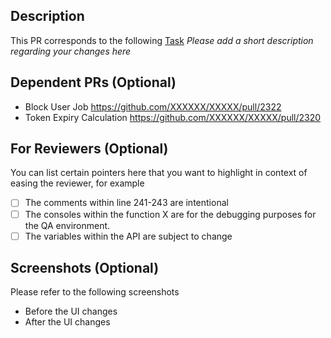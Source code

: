 ## Description

This PR corresponds to the following [Task](TASK_URL)
_Please add a short description regarding your changes here_

## Dependent PRs (Optional)

- Block User Job https://github.com/XXXXXX/XXXXX/pull/2322
- Token Expiry Calculation https://github.com/XXXXXX/XXXXX/pull/2320

## For Reviewers (Optional)

You can list certain pointers here that you want to highlight in context of easing the reviewer, for example

- [ ] The comments within line 241-243 are intentional
- [ ] The consoles within the function X are for the debugging purposes for the QA environment.
- [ ] The variables within the API are subject to change

## Screenshots (Optional)

Please refer to the following screenshots

- Before the UI changes
- After the UI changes